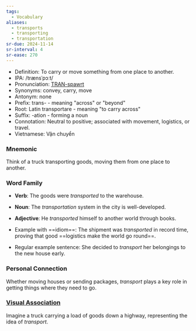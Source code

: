 ```yaml
---
tags:
  - Vocabulary
aliases:
  - transports
  - transporting
  - transportation
sr-due: 2024-11-14
sr-interval: 4
sr-ease: 270
---
```


- Definition: To carry or move something from one place to another.
- IPA: /trænsˈpɔːt/
- Pronunciation: [TRAN-spawrt](https://www.google.com/search?q=how+to+pronounce+transport)
- Synonyms: convey, carry, move
- Antonym: none
- Prefix: trans- - meaning "across" or "beyond"
- Root: Latin transportare - meaning "to carry across"
- Suffix: -ation - forming a noun
- Connotation: Neutral to positive; associated with movement, logistics, or travel.
- Vietnamese: Vận chuyển

### Mnemonic

Think of a truck transporting goods, moving them from one place to another.

### Word Family

- **Verb**: The goods were *transported* to the warehouse.
- **Noun**: The *transportation* system in the city is well-developed.
- **Adjective**: He *transported* himself to another world through books.

- Example with ==idiom==: The shipment was *transported* in record time, proving that good ==logistics make the world go round==.
- Regular example sentence: She decided to *transport* her belongings to the new house early.

### Personal Connection

Whether moving houses or sending packages, *transport* plays a key role in getting things where they need to go.

### [Visual Association](https://www.google.com/search?tbm=isch&q=transport)

Imagine a truck carrying a load of goods down a highway, representing the idea of *transport*.
